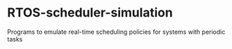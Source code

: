 # RTOS-scheduler-simulation
Programs to emulate real-time scheduling policies for systems with periodic tasks
